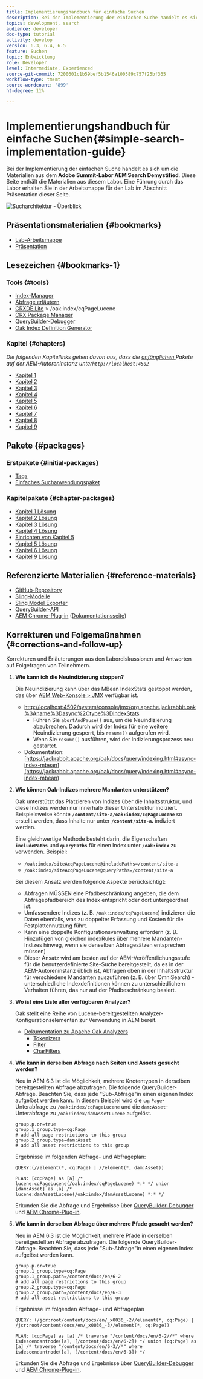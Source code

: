 ```yaml
---
title: Implementierungshandbuch für einfache Suchen
description: Bei der Implementierung der einfachen Suche handelt es sich um die Materialien vom Summit Lab „AEM Search Demystified“ von 2017. Diese Seite enthält die Materialien aus diesem Labor. Eine Führung durch das Labor erhalten Sie in der Arbeitsmappe für den Lab im Abschnitt Präsentation dieser Seite.
topics: development, search
audience: developer
doc-type: tutorial
activity: develop
version: 6.3, 6.4, 6.5
feature: Suchen
topic: Entwicklung
role: Developer
level: Intermediate, Experienced
source-git-commit: 7200601c1b59bef5b1546a100589c757f25bf365
workflow-type: tm+mt
source-wordcount: '899'
ht-degree: 11%

---
```



# Implementierungshandbuch für einfache Suchen{#simple-search-implementation-guide}

Bei der Implementierung der einfachen Suche handelt es sich um die Materialien aus dem **Adobe Summit-Labor AEM Search Demystified**. Diese Seite enthält die Materialien aus diesem Labor. Eine Führung durch das Labor erhalten Sie in der Arbeitsmappe für den Lab im Abschnitt Präsentation dieser Seite.

![Sucharchitektur - Überblick](assets/l4080/simple-search-application.png)

## Präsentationsmaterialien {#bookmarks}

* [Lab-Arbeitsmappe](assets/l4080/l4080-lab-workbook.pdf)
* [Präsentation](assets/l4080/l4080-presentation.pdf)

## Lesezeichen {#bookmarks-1}

### Tools {#tools}

* [Index-Manager](http://localhost:4502/libs/granite/operations/content/diagnosis/tool.html/granite_oakindexmanager)
* [Abfrage erläutern](http://localhost:4502/libs/granite/operations/content/diagnosis/tool.html/granite_queryperformance)
* [CRXDE Lite](http://localhost:4502/crx/de/index.jsp#/oak%3Aindex/cqPageLucene)  > /oak:index/cqPageLucene
* [CRX Package Manager](http://localhost:4502/crx/packmgr/index.jsp)
* [QueryBuilder-Debugger](http://localhost:4502/libs/cq/search/content/querydebug.html?)
* [Oak Index Definition Generator](https://oakutils.appspot.com/generate/index)

### Kapitel {#chapters}

*Die folgenden Kapitellinks gehen davon aus, dass die  [anfänglichen ](#initialpackages) Pakete auf der AEM-Autoreninstanz unter`http://localhost:4502`*

* [Kapitel 1](http://localhost:4502/editor.html/content/summit/l4080/chapter-1.html)
* [Kapitel 2](http://localhost:4502/editor.html/content/summit/l4080/chapter-2.html)
* [Kapitel 3](http://localhost:4502/editor.html/content/summit/l4080/chapter-3.html)
* [Kapitel 4](http://localhost:4502/editor.html/content/summit/l4080/chapter-4.html)
* [Kapitel 5](http://localhost:4502/editor.html/content/summit/l4080/chapter-5.html)
* [Kapitel 6](http://localhost:4502/editor.html/content/summit/l4080/chapter-6.html)
* [Kapitel 7](http://localhost:4502/editor.html/content/summit/l4080/chapter-7.html)
* [Kapitel 8](http://localhost:4502/editor.html/content/summit/l4080/chapter-8.html)
* [Kapitel 9](http://localhost:4502/editor.html/content/summit/l4080/chapter-9.html)

## Pakete {#packages}

### Erstpakete {#initial-packages}

* [Tags](assets/l4080/summit-tags.zip)
* [Einfaches Suchanwendungspaket](assets/l4080/simple.ui.apps-0.0.1-snapshot.zip)

### Kapitelpakete {#chapter-packages}

* [Kapitel 1 Lösung](assets/l4080/l4080-chapter1.zip)
* [Kapitel 2 Lösung](assets/l4080/l4080-chapter2.zip)
* [Kapitel 3 Lösung](assets/l4080/l4080-chapter3.zip)
* [Kapitel 4 Lösung](assets/l4080/l4080-chapter4.zip)
* [Einrichten von Kapitel 5](assets/l4080/l4080-chapter5-setup.zip)
* [Kapitel 5 Lösung](assets/l4080/l4080-chapter5-solution.zip)
* [Kapitel 6 Lösung](assets/l4080/l4080-chapter6.zip)
* [Kapitel 9 Lösung](assets/l4080/l4080-chapter9.zip)

## Referenzierte Materialien {#reference-materials}

* [GitHub-Repository](https://github.com/Adobe-Marketing-Cloud/aem-guides/tree/master/simple-search-guide)
* [Sling-Modelle](https://sling.apache.org/documentation/bundles/models.html)
* [Sling Model Exporter](https://sling.apache.org/documentation/bundles/models.html#exporter-framework-since-130)
* [QueryBuilder-API](https://experienceleague.adobe.com/docs/?lang=de)
* [AEM Chrome-Plug-in](https://chrome.google.com/webstore/detail/aem-chrome-plug-in/ejdcnikffjleeffpigekhccpepplaode)  ([Dokumentationsseite](https://adobe-consulting-services.github.io/acs-aem-tools/aem-chrome-plugin/))

## Korrekturen und Folgemaßnahmen {#corrections-and-follow-up}

Korrekturen und Erläuterungen aus den Labordiskussionen und Antworten auf Folgefragen von Teilnehmern.

1. **Wie kann ich die Neuindizierung stoppen?**

   Die Neuindizierung kann über das MBean IndexStats gestoppt werden, das über [AEM Web-Konsole > JMX](http://localhost:4502/system/console/jmx) verfügbar ist.

   * [http://localhost:4502/system/console/jmx/org.apache.jackrabbit.oak%3Aname%3Dasync%2Ctype%3DIndexStats](http://localhost:4502/system/console/jmx/org.apache.jackrabbit.oak%3Aname%3Dasync%2Ctype%3DIndexStats)
      * Führen Sie `abortAndPause()` aus, um die Neuindizierung abzubrechen. Dadurch wird der Index für eine weitere Neuindizierung gesperrt, bis `resume()` aufgerufen wird.
      * Wenn Sie `resume()` ausführen, wird der Indizierungsprozess neu gestartet.
   * Dokumentation: [https://jackrabbit.apache.org/oak/docs/query/indexing.html#async-index-mbean](https://jackrabbit.apache.org/oak/docs/query/indexing.html#async-index-mbean)

2. **Wie können Oak-Indizes mehrere Mandanten unterstützen?**

   Oak unterstützt das Platzieren von Indizes über die Inhaltsstruktur, und diese Indizes werden nur innerhalb dieser Unterstruktur indiziert. Beispielsweise könnte **`/content/site-a/oak:index/cqPageLucene`** so erstellt werden, dass Inhalte nur unter **`/content/site-a`.** indiziert werden.

   Eine gleichwertige Methode besteht darin, die Eigenschaften **`includePaths`** und **`queryPaths`** für einen Index unter **`/oak:index`** zu verwenden. Beispiel:

   * `/oak:index/siteAcqPageLucene@includePaths=/content/site-a`
   * `/oak:index/siteAcqPageLucene@queryPaths=/content/site-a`

   Bei diesem Ansatz werden folgende Aspekte berücksichtigt:

   * Abfragen MÜSSEN eine Pfadbeschränkung angeben, die dem Abfragepfadbereich des Index entspricht oder dort untergeordnet ist.
   * Umfassendere Indizes (z. B. `/oak:index/cqPageLucene`) indizieren die Daten ebenfalls, was zu doppelter Erfassung und Kosten für die Festplattennutzung führt.
   * Kann eine doppelte Konfigurationsverwaltung erfordern (z. B. Hinzufügen von gleichen indexRules über mehrere Mandanten-Indizes hinweg, wenn sie denselben Abfragesätzen entsprechen müssen)
   * Dieser Ansatz wird am besten auf der AEM-Veröffentlichungsstufe für die benutzerdefinierte Site-Suche bereitgestellt, da es in der AEM-Autoreninstanz üblich ist, Abfragen oben in der Inhaltsstruktur für verschiedene Mandanten auszuführen (z. B. über OmniSearch) - unterschiedliche Indexdefinitionen können zu unterschiedlichem Verhalten führen, das nur auf der Pfadbeschränkung basiert.


3. **Wo ist eine Liste aller verfügbaren Analyzer?**

   Oak stellt eine Reihe von Lucene-bereitgestellten Analyzer-Konfigurationselementen zur Verwendung in AEM bereit.

   * [Dokumentation zu Apache Oak Analyzers](http://jackrabbit.apache.org/oak/docs/query/lucene.html#analyzers)
      * [Tokenizers](https://cwiki.apache.org/confluence/display/solr/Tokenizers)
      * [Filter](https://cwiki.apache.org/confluence/display/solr/Filter+Descriptions)
      * [CharFilters](https://cwiki.apache.org/confluence/display/solr/CharFilterFactories)

4. **Wie kann in derselben Abfrage nach Seiten und Assets gesucht werden?**

   Neu in AEM 6.3 ist die Möglichkeit, mehrere Knotentypen in derselben bereitgestellten Abfrage abzufragen. Die folgende QueryBuilder-Abfrage. Beachten Sie, dass jede &quot;Sub-Abfrage&quot;in einen eigenen Index aufgelöst werden kann. In diesem Beispiel wird die `cq:Page`-Unterabfrage zu `/oak:index/cqPageLucene` und die `dam:Asset`-Unterabfrage zu `/oak:index/damAssetLucene` aufgelöst.

   ```plain
   group.p.or=true
   group.1_group.type=cq:Page
   # add all page restrictions to this group
   group.2_group.type=dam:Asset
   # add all asset restrictions to this group
   ```

   Ergebnisse im folgenden Abfrage- und Abfrageplan:

   ```plain
   QUERY:(//element(*, cq:Page) | //element(*, dam:Asset))
   
   PLAN: [cq:Page] as [a] /* lucene:cqPageLucene(/oak:index/cqPageLucene) *:* */ union [dam:Asset] as [a] /* lucene:damAssetLucene(/oak:index/damAssetLucene) *:* */
   ```

   Erkunden Sie die Abfrage und Ergebnisse über [QueryBuilder-Debugger](http://localhost:4502/libs/cq/search/content/querydebug.html?_charset_=UTF-8&amp;query=group.p.or%3Dtrue%0D%0Agroup.1_group.type%3Dcq%3APage%0D%0A%23+add+all+page+restrictions+to+this+group%0D%0Agroup.2_group.type%3Ddam%3AAsset%0D%0A%23+add+all+asset+restrictions+to+this+group) und [AEM Chrome-Plug-in](https://chrome.google.com/webstore/detail/aem-chrome-plug-in/ejdcnikffjleeffpigekhccpepplaode?hl=en-US).

5. **Wie kann in derselben Abfrage über mehrere Pfade gesucht werden?**

   Neu in AEM 6.3 ist die Möglichkeit, mehrere Pfade in derselben bereitgestellten Abfrage abzufragen. Die folgende QueryBuilder-Abfrage. Beachten Sie, dass jede &quot;Sub-Abfrage&quot;in einen eigenen Index aufgelöst werden kann.

   ```plain
   group.p.or=true
   group.1_group.type=cq:Page
   group.1_group.path=/content/docs/en/6-2
   # add all page restrictions to this group
   group.2_group.type=cq:Page
   group.2_group.path=/content/docs/en/6-3
   # add all asset restrictions to this group
   ```

   Ergebnisse im folgenden Abfrage- und Abfrageplan

   ```plain
   QUERY: (/jcr:root/content/docs/en/_x0036_-2//element(*, cq:Page) | /jcr:root/content/docs/en/_x0036_-3//element(*, cq:Page))
   
   PLAN: [cq:Page] as [a] /* traverse "/content/docs/en/6-2//*" where isdescendantnode([a], [/content/docs/en/6-2]) */ union [cq:Page] as [a] /* traverse "/content/docs/en/6-3//*" where isdescendantnode([a], [/content/docs/en/6-3]) */
   ```

   Erkunden Sie die Abfrage und Ergebnisse über [QueryBuilder-Debugger](http://localhost:4502/libs/cq/search/content/querydebug.html?_charset_=UTF-8&amp;query=group.p.or%3Dtrue%0D%0Agroup.1_group.type%3Dcq%3APage%0D%0Agroup.1_group.path%3D%2Fcontent%2Fdocs%2Fen%2F6-2%0D%0A%23+add+all+page+restrictions+to+this+group%0D%0Agroup.2_group.type%3Dcq%3APage%0D%0Agroup.2_group.path%3D%2Fcontent%2Fdocs%2Fen%2F6-3%0D%0A%23+add+all+asset+restrictions+to+this+group) und [AEM Chrome-Plug-in](https://chrome.google.com/webstore/detail/aem-chrome-plug-in/ejdcnikffjleeffpigekhccpepplaode?hl=en-US).
